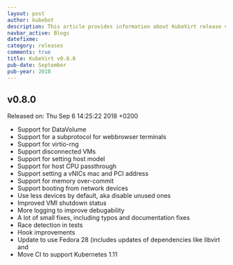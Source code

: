 ```yaml
---
layout: post
author: kubebot
description: This article provides information about KubeVirt release v0.8.0 changes
navbar_active: Blogs
datefixme:
category: releases
comments: true
title: KubeVirt v0.8.0
pub-date: September
pub-year: 2018
---
```



## v0.8.0

Released on: Thu Sep 6 14:25:22 2018 +0200

- Support for DataVolume
- Support for a subprotocol for webbrowser terminals
- Support for virtio-rng
- Support disconnected VMs
- Support for setting host model
- Support for host CPU passthrough
- Support setting a vNICs mac and PCI address
- Support for memory over-commit
- Support booting from network devices
- Use less devices by default, aka disable unused ones
- Improved VMI shutdown status
- More logging to improve debugability
- A lot of small fixes, including typos and documentation fixes
- Race detection in tests
- Hook improvements
- Update to use Fedora 28 (includes updates of dependencies like libvirt and
- Move CI to support Kubernetes 1.11
